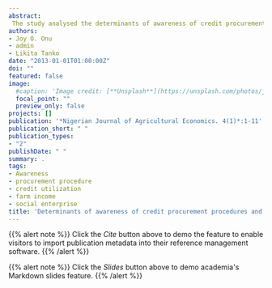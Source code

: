 ```yaml
---
abstract:
 The study analysed the determinants of awareness of credit procurement procedures and farmers income in Minna Metropolis, Niger State. A total of 90 farmers were randomly sampled from six villages around Minna Metropolis. A structured questionnaire was used to obtain data from the respondents in the study area. Descriptive statistics and three stage least square estimate were used to determine the relationship between farmers' socio economics factors, utilization of credit and total value of output, amount of credit procured and awareness of credit procurement procedures. The result appears t o suggest s that older farmers are not keen on available agricultural credit and tend to run the farm enterprise as a social enterprise. In view of this, and in order to reposition agriculture, farmers have to be enlightened to run their farm enterprise as a business and procure credit in order to increase the capital investment in the farm enterprise.
authors:
- Joy O. Onu
- admin
- Likita Tanko
date: "2013-01-01T01:00:00Z"
doi: ""
featured: false
image:
  #caption: 'Image credit: [**Unsplash**](https://unsplash.com/photos/jdD8gXaTZsc)'
  focal_point: ""
  preview_only: false
projects: []
publication: '*Nigerian Journal of Agricultural Economics. 4(1)*:1-11'
publication_short: " "
publication_types:
- "2"
publishDate: " "
summary: .
tags:
- Awareness
- procurement procedure
- credit utilization
- farm income
- social enterprise
title: 'Determinants of awareness of credit procurement procedures and farmers income in minna metropolis, Nigeria'
---
```

{{% alert note %}}
Click the *Cite* button above to demo the feature to enable visitors to import publication metadata into their reference management software.
{{% /alert %}}

{{% alert note %}}
Click the *Slides* button above to demo academia's Markdown slides feature.
{{% /alert %}}
